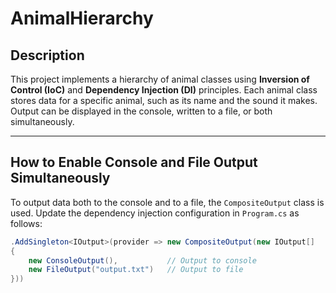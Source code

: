 ﻿# AnimalHierarchy

## Description
This project implements a hierarchy of animal classes using **Inversion of Control (IoC)** and **Dependency Injection (DI)** principles. Each animal class stores data for a specific animal, such as its name and the sound it makes. Output can be displayed in the console, written to a file, or both simultaneously.

---

## How to Enable Console and File Output Simultaneously
To output data both to the console and to a file, the `CompositeOutput` class is used. Update the dependency injection configuration in `Program.cs` as follows:

```csharp
.AddSingleton<IOutput>(provider => new CompositeOutput(new IOutput[]
{
    new ConsoleOutput(),           // Output to console
    new FileOutput("output.txt")   // Output to file
}))
